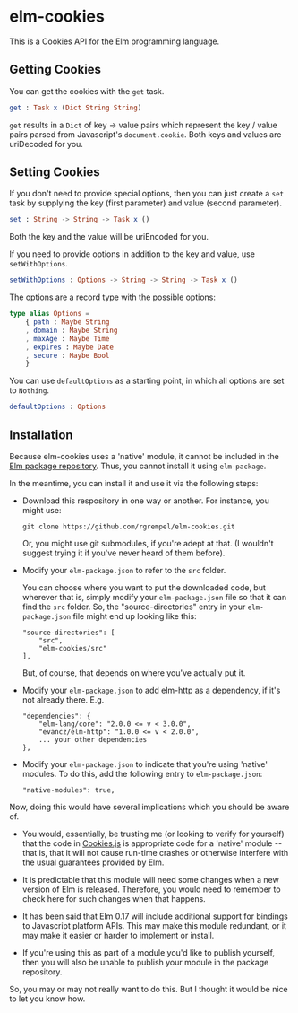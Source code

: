 # elm-cookies

This is a Cookies API for the Elm programming language.

## Getting Cookies

You can get the cookies with the `get` task.

```elm
get : Task x (Dict String String) 
```

`get` results in a `Dict` of key -> value pairs which represent the key / value
pairs parsed from Javascript's `document.cookie`. Both keys and values are
uriDecoded for you.

## Setting Cookies

If you don't need to provide special options, then you can just create
a `set` task by supplying the key (first parameter) and value (second parameter).

```elm
set : String -> String -> Task x ()
```

Both the key and the value will be uriEncoded for you.

If you need to provide options in addition to the key and value, use `setWithOptions`.

```elm
setWithOptions : Options -> String -> String -> Task x ()
```

The options are a record type with the possible options:

```elm
type alias Options =
    { path : Maybe String
    , domain : Maybe String
    , maxAge : Maybe Time
    , expires : Maybe Date 
    , secure : Maybe Bool
    }
```

You can use `defaultOptions` as a starting point, in which all options are set to `Nothing`.

```elm
defaultOptions : Options
```

## Installation

Because elm-cookies uses a 'native' module, it cannot be included in the
[Elm package repository](http://package.elm-lang.org/packages). Thus, you cannot
install it using `elm-package`.

In the meantime, you can install it and use it via the following steps:

*   Download this respository in one way or another. For instance, you might use:

        git clone https://github.com/rgrempel/elm-cookies.git

    Or, you might use git submodules, if you're adept at that. (I wouldn't suggest
    trying it if you've never heard of them before).

*   Modify your `elm-package.json` to refer to the `src` folder.

    You can choose where you want to put the downloaded code, but wherever that
    is, simply modify your `elm-package.json` file so that it can find the
    `src` folder.  So, the "source-directories" entry in your
    `elm-package.json` file might end up looking like this:

        "source-directories": [
            "src",
            "elm-cookies/src"
        ],

    But, of course, that depends on where you've actually put it.

*   Modify your `elm-package.json` to add elm-http as a dependency, if it's not
    already there. E.g.

        "dependencies": {
            "elm-lang/core": "2.0.0 <= v < 3.0.0",
            "evancz/elm-http": "1.0.0 <= v < 2.0.0",
            ... your other dependencies
        },

*   Modify your `elm-package.json` to indicate that you're using 'native' modules.
    To do this, add the following entry to `elm-package.json`:

        "native-modules": true,

Now, doing this would have several implications which you should be aware of.

*   You would, essentially, be trusting me (or looking to verify for yourself)
    that the code in [Cookies.js](src/Native/Cookies.js) is appropriate code for
    a 'native' module -- that is, that it will not cause run-time crashes or
    otherwise interfere with the usual guarantees provided by Elm.

*   It is predictable that this module will need some changes when a new
    version of Elm is released. Therefore, you would need to remember to check
    here for such changes when that happens.

*   It has been said that Elm 0.17 will include additional support for bindings
    to Javascript platform APIs. This may make this module redundant, or it may
    make it easier or harder to implement or install.

*   If you're using this as part of a module you'd like to publish yourself,
    then you will also be unable to publish your module in the package repository.

So, you may or may not really want to do this. But I thought it would be nice to
let you know how.
